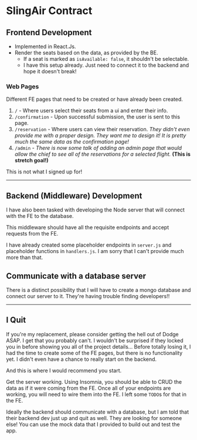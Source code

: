 # SlingAir Contract

## Frontend Development

- Implemented in React.Js.
- Render the seats based on the data, as provided by the BE.
  - If a seat is marked as `isAvailable: false`, it shouldn't be selectable.
  - I have this setup already. Just need to connect it to the backend and hope it doesn't break!

### Web Pages

Different FE pages that need to be created or have already been created.

1. `/` - Where users select their seats from a ui and enter their info.
2. `/confirmation` - Upon successful submission, the user is sent to this page.
3. `/reservation` - Where users can view their reservation. _They didn't even provide me with a proper design. They want me to design it! It is pretty much the same data as the confirmation page!_
4. `/admin` - _There is now some talk of adding an admin page that would allow the chief to see all of the reservations for a selected flight._ **(This is stretch goal!)**

This is not what I signed up for!

---

## Backend (Middleware) Development

I have also been tasked with developing the Node server that will connect with the FE to the database.

This middleware should have all the requisite endpoints and accept requests from the FE.

I have already created some placeholder endpoints in `server.js` and placeholder functions in `handlers.js`. I am sorry that I can't provide much more than that.

## Communicate with a database server

There is a distinct possibility that I will have to create a mongo database and connect our server to it. They're having trouble finding developers!!

---

## I Quit

If you're my replacement, please consider getting the hell out of Dodge ASAP. I get that you probably can't. I wouldn't be surprised if they locked you in before showing you all of the project details... Before totally losing it, I had the time to create some of the FE pages, but there is no functionality yet. I didn't even have a chance to really start on the backend.

And this is where I would recommend you start.

Get the server working. Using Insomnia, you should be able to CRUD the data as if it were coming from the FE. Once all of your endpoints are working, you will need to wire them into the FE. I left some `TODO`s for that in the FE.

Ideally the backend should communicate with a database, but I am told that their backend dev just up and quit as well. They are looking for someone else! You can use the mock data that I provided to build out and test the app.
